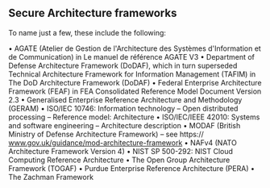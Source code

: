 ## Secure Architecture frameworks

To name just a few, these include the following:

• AGATE (Atelier de Gestion de l'Architecture des Systèmes d'Information et de
Communication) in Le manuel de référence AGATE V3
• Department of Defense Architecture Framework (DoDAF), which in turn
superseded Technical Architecture Framework for Information Management
(TAFIM) in The DoD Architecture Framework (DoDAF)
• Federal Enterprise Architecture Framework (FEAF) in FEA Consolidated
Reference Model Document Version 2.3
• Generalised Enterprise Reference Architecture and Methodology (GERAM)
• ISO/IEC 10746: Information technology – Open distributed processing – Reference
model: Architecture
• ISO/IEC/IEEE 42010: Systems and software engineering – Architecture description
• MODAF (British Ministry of Defense Architecture Framework) – see https://
www.gov.uk/guidance/mod-architecture-framework
• NAFv4 (NATO Architecture Framework Version 4)
• NIST SP 500-292: NIST Cloud Computing Reference Architecture
• The Open Group Architecture Framework (TOGAF)
• Purdue Enterprise Reference Architecture (PERA)
• The Zachman Framework
